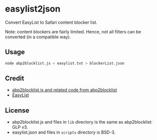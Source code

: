 # easylist2json

Convert EasyList to Safari content blocker list.

Note: content blockers are fairly limited. Hence, not all filters
can be converted (in a compatible way).

## Usage

```sh
node abp2blocklist.js < easylist.txt > blockerList.json
```

## Credit

- [abp2blocklist.js and related code from abp2blocklist](https://github.com/adblockplus/abp2blocklist.git)
- [EasyList](https://easylist.to/)

## License

- abp2blocklist.js and files in `lib` directory is the same as abp2blocklist: GLP v3.
- easylist.json and files in `scripts` directory is BSD-3.

